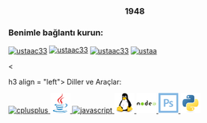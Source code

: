 <h3 align="center">1948</h3>

<h3 align="left">Benimle bağlantı kurun:</h3>
<p align="left">
<a href="https://dev.to/ ustaac33" target = "boş"><img align = "center" src = "https://raw.githubusercontent.com/rahuldkjain/github-profile-readme-generator/master/src/images/icons/Social/devto. svg" alt = "ustaac33" height = "30" genişlik = "40" /></a>
<a href = "https://instagram.com/ustaac33" target = "blank"><img align = "center " src = "https://raw.githubusercontent.com/rahuldkjain/github-profile-readme-generator/master/src/images/icons/Social/instagram.svg" alt = "ustaac33" height = "30" genişlik = "40" /></a>
<a href = "https://www.leetcode.com/ustaac33" target = "blank"><img align = "center" src = "https://raw.githubusercontent.com/rahuldkjain/github-profile-readme -generator/master/src/images/icons/Social/leet-code.svg" alt = "ustaac33" height = "30" genişlik = "40" /></a> <a href = "https://
discord .gg/ustaa" target = "boş"><img align = "center" src = "https://raw.githubusercontent.com/rahuldkjain/github-profile-readme-generator/master/src/images/icons/Social /discord.svg" alt = "ustaa" height = "30" width = "40" /></a> </p>
<

h3 align = "left"> Diller ve Araçlar:</h3>
<p align = "left"> <a href = "https://www.w3schools.com/cpp/" target = "_blank" rel = "noreferrer"> <img src = "https://raw.githubusercontent. com/devicons/devicon/master/icons/cplusplus/cplusplus-original.svg" alt = "cplusplus" width = "40" height = "40"/> </a> <a href = "https://www. java.com" target = "_blank" rel = "noreferrer"> <img src = "https://raw.githubusercontent.com/devicons/devicon/master/icons/java/java-original.svg" alt = "java " width = "40" height = "40"/> </a> <a href = "https://developer.mozilla.org/en-US/docs/Web/JavaScript" target = "_blank" rel = "noreferrer"> <img src = "https://raw.githubusercontent.com/devicons/devicon/master/icons/javascript/javascript- orijinal.svg" alt = "javascript" width = "40" height = "40"/> </a> <a href = "https://www.linux.org/" target = "_blank" rel = "noreferrer" "> <img src = "https://raw.githubusercontent.com/devicons/devicon/master/icons/linux/linux-original.svg" alt = "linux" width = "40" yükseklik = "40"/> </a> <a href = "https://nodejs.org" target = "_blank" rel = "noreferrer"> <img src = "https://raw.githubusercontent.com/devicons/devicon/master/icons/nodejs/nodejs-original-wordmark.svg" alt = "nodejs" width = "40" height = "40"/> </a> <a href = "https:// www.photoshop.com/en" target = "_blank" rel = "noreferrer"> <img src = "https://raw.githubusercontent.com/devicons/devicon/master/icons/photoshop/photoshop-line.svg" alt = "photoshop" width = "40" height = "40"/> </a> <a href = "https://www.python.org" target = "_blank" rel = "noreferrer"> <img src ="https://raw.githubusercontent.com/devicons/devicon/master/icons/python/python-original.svg" alt = "python" width = "40" height = "40"/> </a> </p>

